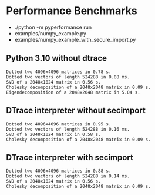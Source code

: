 # Performance Benchmarks
- ./python -m pyperformance run
- examples/numpy_example.py
- examples/numpy_example_with_secure_import.py

## Python 3.10 without dtrace
```
Dotted two 4096x4096 matrices in 0.78 s.
Dotted two vectors of length 524288 in 0.08 ms.
SVD of a 2048x1024 matrix in 0.56 s.
Cholesky decomposition of a 2048x2048 matrix in 0.09 s.
Eigendecomposition of a 2048x2048 matrix in 5.04 s.
```

## DTrace interpreter without secimport
```
Dotted two 4096x4096 matrices in 0.95 s.
Dotted two vectors of length 524288 in 0.16 ms.
SVD of a 2048x1024 matrix in 0.58 s.
Cholesky decomposition of a 2048x2048 matrix in 0.09 s.
```

## DTrace interpreter with secimport
```
Dotted two 4096x4096 matrices in 0.88 s.
Dotted two vectors of length 524288 in 0.14 ms.
SVD of a 2048x1024 matrix in 0.56 s.
Cholesky decomposition of a 2048x2048 matrix in 0.09 s.
```